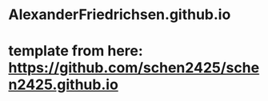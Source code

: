 # AlexanderFriedrichsen.github.io

# template from here: https://github.com/schen2425/schen2425.github.io
